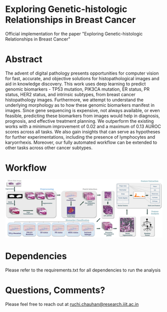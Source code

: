 # Exploring Genetic-histologic Relationships in Breast Cancer
Official implementation for the paper "Exploring Genetic-histologic Relationships in Breast Cancer"

# Abstract
The advent of digital pathology presents opportunities for computer vision for fast, accurate, and objective solutions for histopathological images and aid in knowledge discovery. This work uses deep learning to predict genomic biomarkers - TP53 mutation, PIK3CA mutation, ER status, PR status, HER2 status, and intrinsic subtypes, from breast cancer histopathology images. Furthermore, we attempt to understand the underlying morphology as to how these genomic biomarkers manifest in images. Since gene sequencing is expensive, not always available, or even feasible, predicting these biomarkers from images would help in diagnosis, prognosis, and effective treatment planning. We outperform the existing works with a minimum improvement of 0.02 and a maximum of 0.13 AUROC scores across all tasks. We also gain insights that can serve as hypotheses for further experimentations, including the presence of lymphocytes and karyorrhexis. Moreover, our fully automated workflow can be extended to other tasks across other cancer subtypes.


# Workflow
![pipeline](https://github.com/theRuchiChauhan/biomarker-prediction-breast-cancer/blob/main/MUTBRCA_pipeline.png?raw=true)

# Dependencies
Please refer to the requirements.txt for all dependencies to run the analysis

# Questions, Comments?
Please feel free to reach out at ruchi.chauhan@research.iiit.ac.in
